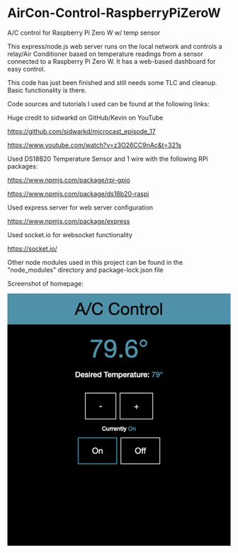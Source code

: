 # AirCon-Control-RaspberryPiZeroW
A/C control for Raspberry Pi Zero W w/ temp sensor

This express/node.js web server runs on the local network and controls a relay/Air Conditioner based on temperature readings from a sensor connected to a Raspberry Pi Zero W. It has a web-based dashboard for easy control.

This code has just been finished and still needs some TLC and cleanup. Basic functionality is there.

Code sources and tutorials I used can be found at the following links:

Huge credit to sidwarkd on GitHub/Kevin on YouTube

  https://github.com/sidwarkd/microcast_episode_17

  https://www.youtube.com/watch?v=z3O26CC9nAc&t=321s

Used DS18B20 Temperature Sensor and 1 wire with the following RPi packages:

  https://www.npmjs.com/package/rpi-gpio

  https://www.npmjs.com/package/ds18b20-raspi

Used express server for web server configuration

  https://www.npmjs.com/package/express

Used socket.io for websocket functionality

  https://socket.io/

Other node modules used in this project can be found in the "node_modules" directory and package-lock.json file


Screenshot of homepage:

![Alt text](/index.png?raw=true "homepage")
